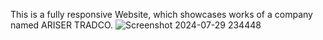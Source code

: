 This is a fully responsive Website, which showcases works of a company named ARISER TRADCO.
![Screenshot 2024-07-29 234448](https://github.com/user-attachments/assets/0a5165f2-c6f0-481b-93b8-496bf5981ede)
